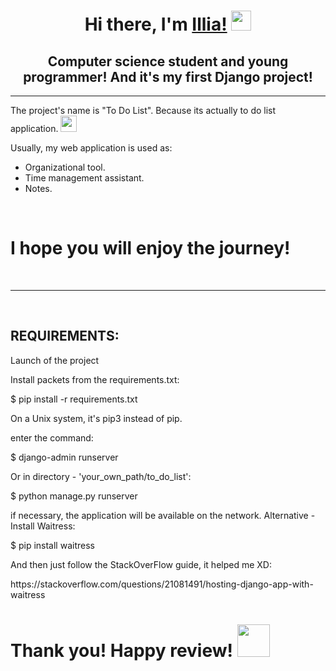 <h1 align="center">Hi there, I'm <a href="https://t.me/borshchhhh" target="_blank">Illia!</a>
<img src="https://github.com/blackcater/blackcater/raw/main/images/Hi.gif" height="32"/></h1>
<h2 align="center">Computer science student and young programmer! And it's my first Django project!</h2>
<hr>
<p>The project's name is "To Do List". Because its actually to do list application.
<img src="https://www.pngall.com/wp-content/uploads/5/Chat-Emoticon-PNG-Picture.png" height="26"></p>
<p>Usually, my web application is used as:</p>
<ul>
    <li>Organizational tool.</li>
    <li>Time management assistant.</li>
    <li>Notes.</li>
</ul>
<br>
<h1>I hope you will enjoy the journey!</h1>
<br>
<hr>
<br>
<h2>REQUIREMENTS:</h2>
<p>Launch of the project</p>
         <p>Install packets from the requirements.txt:</p>
            <p>  $ pip install -r requirements.txt</p>
         <p>On a Unix system, it's pip3 instead of pip.</p>
         <p>enter the command:</p>
            <p>  $ django-admin runserver</p>
            <p>Or in directory - 'your_own_path/to_do_list':</p>
            <p>  $ python manage.py runserver</p>
         <p>if necessary, the application will be available on the network. Alternative - Install Waitress:</p>
            <p>$ pip install waitress</p>
         <p>And then just follow the StackOverFlow guide, it helped me XD:</p>
            <p>https://stackoverflow.com/questions/21081491/hosting-django-app-with-waitress</p>
         <h1>Thank you! Happy review! <img src="https://avatanplus.com/files/resources/original/5b5db92084a53164e61b271f.png" height="52"></h1>
